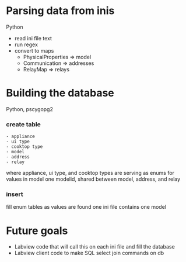 # Parsing data from inis
Python

- read ini file text
- run regex
- convert to maps 
    - PhysicalProperties => model
    - Communication => addresses
    - RelayMap => relays

# Building the database
Python, pscygopg2

### create table
    - appliance
    - ui type
    - cooktop type
    - model
    - address
    - relay
    
where appliance, ui type, and cooktop types are serving as enums for values in model
one modelid, shared between model, address, and relay

### insert
fill enum tables as values are found
one ini file contains one model

# Future goals
- Labview code that will call this on each ini file and fill the database
- Labview client code to make SQL select join commands on db
